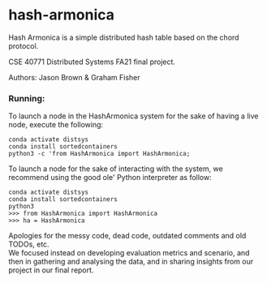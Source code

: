# hash-armonica
Hash Armonica is a simple distributed hash table based on the chord protocol.

CSE 40771 Distributed Systems FA21 final project.

Authors: Jason Brown & Graham Fisher

### Running:
To launch a node in the HashArmonica system for the sake of having a live node, execute the following:
```
conda activate distsys
conda install sortedcontainers
python3 -c 'from HashArmonica import HashArmonica;
```
To launch a node for the sake of interacting with the system, we recommend using the good ole' Python interpreter as follow:
```
conda activate distsys
conda install sortedcontainers
python3
>>> from HashArmonica import HashArmonica
>>> ha = HashArmonica
```


Apologies for the messy code, dead code, outdated comments and old TODOs, etc.  
We focused instead on developing evaluation metrics and scenario, and then in gathering and analysing the data, and in sharing insights from our project in our final report.  
